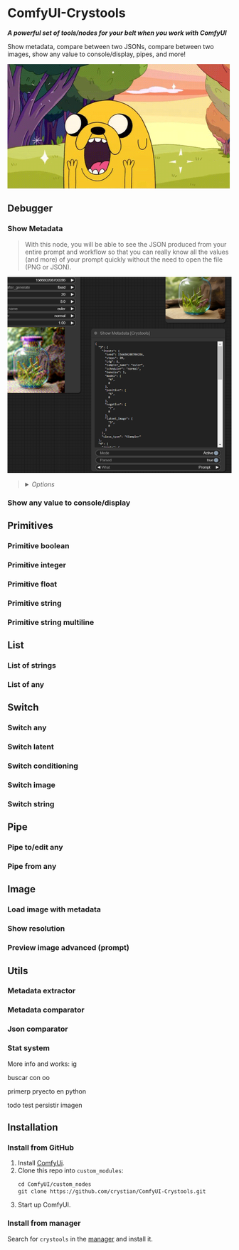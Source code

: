 # ComfyUI-Crystools

**_A powerful set of tools/nodes for your belt when you work with ComfyUI_**

Show metadata, compare between two JSONs, compare between two images, show any value to console/display, pipes, and more!

![Show metadata](./docs/jake.gif)

## Debugger
### Show Metadata

> With this node, you will be able to see the JSON produced from your entire prompt and workflow so that you can really know all the values (and more) of your prompt quickly without the need to open the file (PNG or JSON).

![Show metadata](./docs/show-metadata.png)

><details>
>  <summary><i>Options</i></summary>
>
>  - Active: Enable/disable the node  
>  - Parsed: Show the parsed JSON or plain text  
>  - What: Show the prompt or workflow (prompt are values to produce the image, and workflow is the entire workflow of ComfyUI)
></details>




### Show any value to console/display

## Primitives
### Primitive boolean
### Primitive integer
### Primitive float
### Primitive string
### Primitive string multiline

## List
### List of strings
### List of any

## Switch
### Switch any
### Switch latent
### Switch conditioning
### Switch image
### Switch string

## Pipe
### Pipe to/edit any
### Pipe from any

## Image
### Load image with metadata
### Show resolution
### Preview image advanced (prompt)

## Utils
### Metadata extractor
### Metadata comparator
### Json comparator
### Stat system

More info and works:
ig

buscar con oo

primerp pryecto en python

todo
test
persistir imagen
## Installation

### Install from GitHub
1. Install [ComfyUi](https://github.com/comfyanonymous/ComfyUI).
2. Clone this repo into `custom_modules`:
    ```
    cd ComfyUI/custom_nodes
    git clone https://github.com/crystian/ComfyUI-Crystools.git
    ```
3. Start up ComfyUI.

### Install from manager

Search for `crystools` in the [manager](https://github.com/ltdrdata/ComfyUI-Manager.git) and install it.



